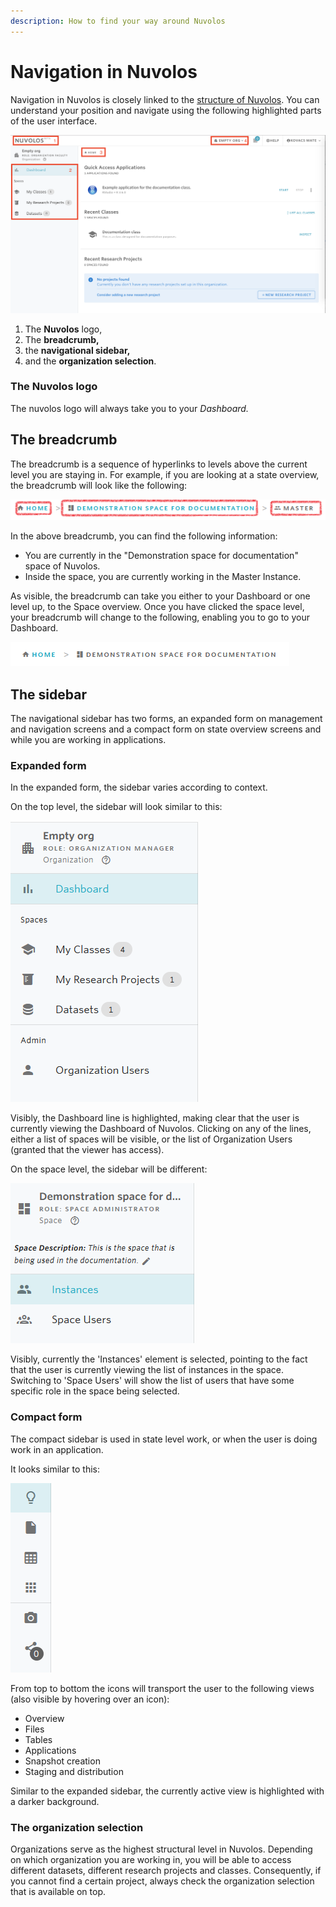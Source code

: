 ```yaml
---
description: How to find your way around Nuvolos
---
```


# Navigation in Nuvolos

Navigation in Nuvolos is closely linked to the [structure of Nuvolos](../data-organization/). You can understand your position and navigate using the following highlighted parts of the user interface.

![](../.gitbook/assets/dashboard_nav.png)

1. The **Nuvolos** logo,
2. The **breadcrumb,**
3. the **navigational sidebar,**
4. and the **organization selection**.

### The Nuvolos logo

The nuvolos logo will always take you to your _Dashboard._

## The breadcrumb

The breadcrumb is a sequence of hyperlinks to levels above the current level you are staying in. For example, if you are looking at a state overview, the breadcrumb will look like the following:

![](../.gitbook/assets/breadcrumb.PNG)

In the above breadcrumb, you can find the following information:

* You are currently in the "Demonstration space for documentation" space of Nuvolos.
* Inside the space, you are currently working in the Master Instance.

As visible, the breadcrumb can take you either to your Dashboard or one level up, to the Space overview. Once you have clicked the space level, your breadcrumb will change to the following, enabling you to go to your Dashboard.

![](../.gitbook/assets/bc2.PNG)

## The sidebar

The navigational sidebar has two forms, an expanded form on management and navigation screens and a compact form on state overview screens and while you are working in applications.

### Expanded form

In the expanded form, the sidebar varies according to context. 

On the top level, the sidebar will look similar to this:

![The top level expanded sidebar](../.gitbook/assets/sidebar_dashboard.PNG)

Visibly, the Dashboard line is highlighted, making clear that the user is currently viewing the Dashboard of Nuvolos. Clicking on any of the lines, either a list of spaces will be visible, or the list of Organization Users \(granted that the viewer has access\).

On the space level, the sidebar will be different:

![Space level expanded sidebar](../.gitbook/assets/sidebar_space.PNG)

Visibly, currently the 'Instances' element is selected, pointing to the fact that the user is currently viewing the list of instances in the space. Switching to 'Space Users' will show the list of users that have some specific role in the space being selected.

### Compact form

The compact sidebar is used in state level work, or when the user is doing work in an application.

It looks similar to this:

![](../.gitbook/assets/sidebar_compact.PNG)

From top to bottom the icons will transport the user to the following views \(also visible by hovering over an icon\):

* Overview
* Files
* Tables
* Applications
* Snapshot creation
* Staging and distribution

Similar to the expanded sidebar, the currently active view is highlighted with a darker background.

### The organization selection

Organizations serve as the highest structural level in Nuvolos. Depending on which organization you are working in, you will be able to access different datasets, different research projects and classes. Consequently, if you cannot find a certain project, always check the organization selection that is available on top.



